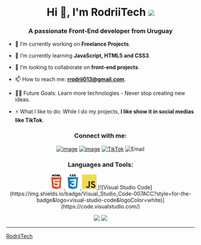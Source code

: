 <h1 align="center">Hi 👋, I'm RodriiTech <img height="40" src="https://emoji.gg/assets/emoji/7333-parrotdance.gif"></h1>
<h3 align="center">A passionate Front-End developer from Uruguay</h3>

- 🔭 I’m currently working on **Freelance Projects**.

- 🌱 I’m currently learning **JavaScript, HTML5 and CSS3**.

- 🧠 I’m looking to collaborate on **front-end projects**.

- 📫 How to reach me: **rrodrii013@gmail.com**.

- 💪🏼 Future Goals: Learn more technologies - Never stop creating new ideas.
  
- ⚡ What I like to do: While I do my projects, **I like show it in social medias like TikTok**.

<h3 align="center">Connect with me:</h3>
<div align="center">

[![image](https://img.shields.io/badge/LinkedIn-0077B5?style=for-the-badge&logo=linkedin&logoColor=white)](https://www.linkedin.com/in/mateo-rodriguezit/)
[![image](https://img.shields.io/badge/Twitter-1DA1F2?style=for-the-badge&logo=twitter&logoColor=white)](https://twitter.com/brantlauro)
[![TikTok](https://img.shields.io/badge/TikTok-000000?style=for-the-badge&logo=tiktok&logoColor=white)](https://www.tiktok.com/@rodriitech?_t=8juxzRiegUv&_r=1)
![Email](https://img.shields.io/badge/Email-rrodrii013%40gmail.com-%23D14836?style=for-the-badge&logo=gmail&logoColor=white)



  
</div>

<h3 align="center">Languages and Tools:</h3>

<p align="center"> 
  <a href="https://www.w3.org/html/" target="_blank"> 
    <img src="https://raw.githubusercontent.com/devicons/devicon/master/icons/html5/html5-original-wordmark.svg" alt="html5" width="40" height="40"/> 
  </a>
  <a href="https://www.w3schools.com/css/" target="_blank"> 
    <img src="https://raw.githubusercontent.com/devicons/devicon/master/icons/css3/css3-original-wordmark.svg" alt="css3" width="40" height="40"/> 
  </a> 
 
  <a href="https://developer.mozilla.org/en-US/docs/Web/JavaScript" target="_blank"> 
    <img src="https://raw.githubusercontent.com/devicons/devicon/master/icons/javascript/javascript-original.svg" alt="javascript" width="40" height="40"/> 
  </a> 
[![Visual Studio Code](https://img.shields.io/badge/Visual_Studio_Code-007ACC?style=for-the-badge&logo=visual-studio-code&logoColor=white)](https://code.visualstudio.com/)
</p>

<p align= "center">
  <img height= "150" src="https://github-readme-stats.vercel.app/api?username=BrantLauro&theme=react&show_icons=true&include_all_commits=true" />
  <img height= "150" src="https://github-readme-stats.vercel.app/api/top-langs/?username=BrantLauro&theme=react&layout=compact" />
</p>

------

[RodriiTech](https://github.com/rrodrii013/)


